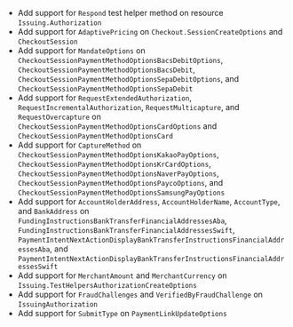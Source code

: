 * Add support for `Respond` test helper method on resource `Issuing.Authorization`
* Add support for `AdaptivePricing` on `Checkout.SessionCreateOptions` and `CheckoutSession`
* Add support for `MandateOptions` on `CheckoutSessionPaymentMethodOptionsBacsDebitOptions`, `CheckoutSessionPaymentMethodOptionsBacsDebit`, `CheckoutSessionPaymentMethodOptionsSepaDebitOptions`, and `CheckoutSessionPaymentMethodOptionsSepaDebit`
* Add support for `RequestExtendedAuthorization`, `RequestIncrementalAuthorization`, `RequestMulticapture`, and `RequestOvercapture` on `CheckoutSessionPaymentMethodOptionsCardOptions` and `CheckoutSessionPaymentMethodOptionsCard`
* Add support for `CaptureMethod` on `CheckoutSessionPaymentMethodOptionsKakaoPayOptions`, `CheckoutSessionPaymentMethodOptionsKrCardOptions`, `CheckoutSessionPaymentMethodOptionsNaverPayOptions`, `CheckoutSessionPaymentMethodOptionsPaycoOptions`, and `CheckoutSessionPaymentMethodOptionsSamsungPayOptions`
* Add support for `AccountHolderAddress`, `AccountHolderName`, `AccountType`, and `BankAddress` on `FundingInstructionsBankTransferFinancialAddressesAba`, `FundingInstructionsBankTransferFinancialAddressesSwift`, `PaymentIntentNextActionDisplayBankTransferInstructionsFinancialAddressesAba`, and `PaymentIntentNextActionDisplayBankTransferInstructionsFinancialAddressesSwift`
* Add support for `MerchantAmount` and `MerchantCurrency` on `Issuing.TestHelpersAuthorizationCreateOptions`
* Add support for `FraudChallenges` and `VerifiedByFraudChallenge` on `IssuingAuthorization`
* Add support for `SubmitType` on `PaymentLinkUpdateOptions`